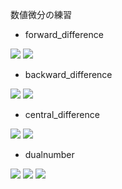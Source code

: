 数値微分の練習

* forward_difference
<img src="https://latex.codecogs.com/gif.latex?f'(x)&space;\approx&space;\frac{f(x&plus;h)-f(x)}{h}" />
<img src="https://latex.codecogs.com/gif.latex?h=2^{-1},2^{-2},2^{-3},2^{-4},\dots,2^{-52}" />

* backward_difference
<img src="https://latex.codecogs.com/gif.latex?f'(x)&space;\approx&space;\frac{f(x)-f(x-h)}{h}" />
<img src="https://latex.codecogs.com/gif.latex?h=2^{-1},2^{-2},2^{-3},2^{-4},\dots,2^{-52}" />

* central_difference
<img src="https://latex.codecogs.com/gif.latex?f'(x)&space;\approx&space;\frac{f(x&plus;h)-f(x-h)}{2h}" />
<img src="https://latex.codecogs.com/gif.latex?h=2^{-1},2^{-2},2^{-3},2^{-4},\dots,2^{-52}" />

* dualnumber
<img src="https://latex.codecogs.com/gif.latex?f(x&plus;\epsilon)=\begin{pmatrix}&space;f(x)&space;&&space;f'(x)\\&space;0&space;&&space;f(x)&space;\end{pmatrix}" />
<img src="https://latex.codecogs.com/gif.latex?\epsilon=\begin{pmatrix}&space;0&space;&&space;1\\&space;0&space;&&space;0&space;\end{pmatrix}\neq\begin{pmatrix}&space;0&space;&&space;0\\&space;0&space;&&space;0&space;\end{pmatrix}" />
<img src="https://latex.codecogs.com/gif.latex?\epsilon^2=\begin{pmatrix}&space;0&space;&&space;0\\&space;0&space;&&space;0&space;\end{pmatrix}" />
